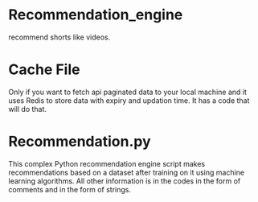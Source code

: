 # Recommendation_engine
recommend shorts like videos.

# Cache File
Only if you want to fetch api paginated data to your local machine and it uses Redis to store data with expiry and updation time.
It has a code that will do that.

# Recommendation.py
This complex Python recommendation engine script makes recommendations based on a dataset after training on it using machine learning algorithms.
All other information is in the codes in the form of comments and in the form of strings.

